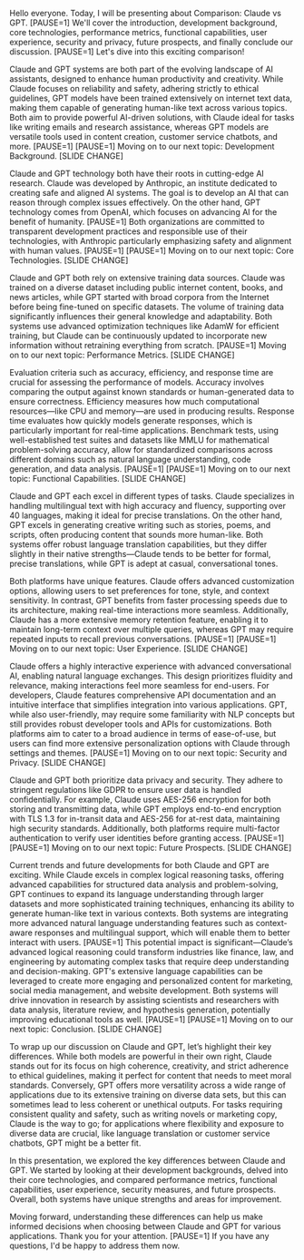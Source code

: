 Hello everyone. Today, I will be presenting about Comparison: Claude vs GPT. [PAUSE=1] We'll cover the introduction, development background, core technologies, performance metrics, functional capabilities, user experience, security and privacy, future prospects, and finally conclude our discussion. [PAUSE=1] Let's dive into this exciting comparison!

Claude and GPT systems are both part of the evolving landscape of AI assistants, designed to enhance human productivity and creativity. While Claude focuses on reliability and safety, adhering strictly to ethical guidelines, GPT models have been trained extensively on internet text data, making them capable of generating human-like text across various topics. Both aim to provide powerful AI-driven solutions, with Claude ideal for tasks like writing emails and research assistance, whereas GPT models are versatile tools used in content creation, customer service chatbots, and more. [PAUSE=1] [PAUSE=1] Moving on to our next topic: Development Background. [SLIDE CHANGE]

Claude and GPT technology both have their roots in cutting-edge AI research. Claude was developed by Anthropic, an institute dedicated to creating safe and aligned AI systems. The goal is to develop an AI that can reason through complex issues effectively. On the other hand, GPT technology comes from OpenAI, which focuses on advancing AI for the benefit of humanity. [PAUSE=1] Both organizations are committed to transparent development practices and responsible use of their technologies, with Anthropic particularly emphasizing safety and alignment with human values. [PAUSE=1] [PAUSE=1] Moving on to our next topic: Core Technologies. [SLIDE CHANGE]

Claude and GPT both rely on extensive training data sources. Claude was trained on a diverse dataset including public internet content, books, and news articles, while GPT started with broad corpora from the Internet before being fine-tuned on specific datasets. The volume of training data significantly influences their general knowledge and adaptability. Both systems use advanced optimization techniques like AdamW for efficient training, but Claude can be continuously updated to incorporate new information without retraining everything from scratch. [PAUSE=1] Moving on to our next topic: Performance Metrics. [SLIDE CHANGE]

Evaluation criteria such as accuracy, efficiency, and response time are crucial for assessing the performance of models. Accuracy involves comparing the output against known standards or human-generated data to ensure correctness. Efficiency measures how much computational resources—like CPU and memory—are used in producing results. Response time evaluates how quickly models generate responses, which is particularly important for real-time applications. Benchmark tests, using well-established test suites and datasets like MMLU for mathematical problem-solving accuracy, allow for standardized comparisons across different domains such as natural language understanding, code generation, and data analysis. [PAUSE=1] [PAUSE=1] Moving on to our next topic: Functional Capabilities. [SLIDE CHANGE]

Claude and GPT each excel in different types of tasks. Claude specializes in handling multilingual text with high accuracy and fluency, supporting over 40 languages, making it ideal for precise translations. On the other hand, GPT excels in generating creative writing such as stories, poems, and scripts, often producing content that sounds more human-like. Both systems offer robust language translation capabilities, but they differ slightly in their native strengths—Claude tends to be better for formal, precise translations, while GPT is adept at casual, conversational tones.

Both platforms have unique features. Claude offers advanced customization options, allowing users to set preferences for tone, style, and context sensitivity. In contrast, GPT benefits from faster processing speeds due to its architecture, making real-time interactions more seamless. Additionally, Claude has a more extensive memory retention feature, enabling it to maintain long-term context over multiple queries, whereas GPT may require repeated inputs to recall previous conversations. [PAUSE=1] [PAUSE=1] Moving on to our next topic: User Experience. [SLIDE CHANGE]

Claude offers a highly interactive experience with advanced conversational AI, enabling natural language exchanges. This design prioritizes fluidity and relevance, making interactions feel more seamless for end-users. For developers, Claude features comprehensive API documentation and an intuitive interface that simplifies integration into various applications. GPT, while also user-friendly, may require some familiarity with NLP concepts but still provides robust developer tools and APIs for customizations. Both platforms aim to cater to a broad audience in terms of ease-of-use, but users can find more extensive personalization options with Claude through settings and themes. [PAUSE=1] Moving on to our next topic: Security and Privacy. [SLIDE CHANGE]

Claude and GPT both prioritize data privacy and security. They adhere to stringent regulations like GDPR to ensure user data is handled confidentially. For example, Claude uses AES-256 encryption for both storing and transmitting data, while GPT employs end-to-end encryption with TLS 1.3 for in-transit data and AES-256 for at-rest data, maintaining high security standards. Additionally, both platforms require multi-factor authentication to verify user identities before granting access. [PAUSE=1] [PAUSE=1] Moving on to our next topic: Future Prospects. [SLIDE CHANGE]

Current trends and future developments for both Claude and GPT are exciting. While Claude excels in complex logical reasoning tasks, offering advanced capabilities for structured data analysis and problem-solving, GPT continues to expand its language understanding through larger datasets and more sophisticated training techniques, enhancing its ability to generate human-like text in various contexts. Both systems are integrating more advanced natural language understanding features such as context-aware responses and multilingual support, which will enable them to better interact with users. [PAUSE=1] This potential impact is significant—Claude’s advanced logical reasoning could transform industries like finance, law, and engineering by automating complex tasks that require deep understanding and decision-making. GPT's extensive language capabilities can be leveraged to create more engaging and personalized content for marketing, social media management, and website development. Both systems will drive innovation in research by assisting scientists and researchers with data analysis, literature review, and hypothesis generation, potentially improving educational tools as well. [PAUSE=1] [PAUSE=1] Moving on to our next topic: Conclusion. [SLIDE CHANGE]

To wrap up our discussion on Claude and GPT, let’s highlight their key differences. While both models are powerful in their own right, Claude stands out for its focus on high coherence, creativity, and strict adherence to ethical guidelines, making it perfect for content that needs to meet moral standards. Conversely, GPT offers more versatility across a wide range of applications due to its extensive training on diverse data sets, but this can sometimes lead to less coherent or unethical outputs. For tasks requiring consistent quality and safety, such as writing novels or marketing copy, Claude is the way to go; for applications where flexibility and exposure to diverse data are crucial, like language translation or customer service chatbots, GPT might be a better fit.

In this presentation, we explored the key differences between Claude and GPT. We started by looking at their development backgrounds, delved into their core technologies, and compared performance metrics, functional capabilities, user experience, security measures, and future prospects. Overall, both systems have unique strengths and areas for improvement.

Moving forward, understanding these differences can help us make informed decisions when choosing between Claude and GPT for various applications. Thank you for your attention. [PAUSE=1] If you have any questions, I'd be happy to address them now.